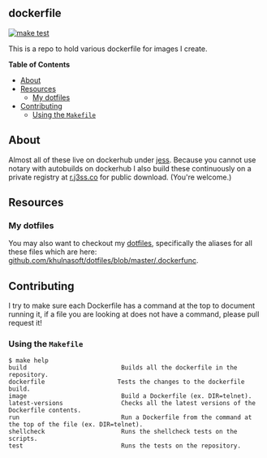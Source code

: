## dockerfile

[![make test](https://github.com/khulnasoft/dockerfile/workflows/make%20test/badge.svg)](https://github.com/khulnasoft/dockerfile/actions?query=workflow%3A%22make+test%22+branch%3Amaster)

This is a repo to hold various dockerfile for images I create.


**Table of Contents**

<!-- toc -->

- [About](#about)
- [Resources](#resources)
  * [My dotfiles](#my-dotfiles)
- [Contributing](#contributing)
  * [Using the `Makefile`](#using-the-makefile)

<!-- tocstop -->

## About

Almost all of these live on dockerhub under [jess](https://hub.docker.com/r/khulnasoft/).
Because you cannot use notary with autobuilds on dockerhub I also build these
continuously on a private registry at [r.j3ss.co](https://r.j3ss.co/) for public download. (You're
welcome.)

## Resources

### My dotfiles

You may also want to checkout my [dotfiles](https://github.com/khulnasoft/dotfiles), specifically the aliases for all these files which are here: [github.com/khulnasoft/dotfiles/blob/master/.dockerfunc](https://github.com/khulnasoft/dotfiles/blob/master/.dockerfunc).

## Contributing

I try to make sure each Dockerfile has a command at the top to document running it,
if a file you are looking at does not have a command, please
pull request it!


### Using the `Makefile`

```
$ make help
build                          Builds all the dockerfile in the repository.
dockerfile                    Tests the changes to the dockerfile build.
image                          Build a Dockerfile (ex. DIR=telnet).
latest-versions                Checks all the latest versions of the Dockerfile contents.
run                            Run a Dockerfile from the command at the top of the file (ex. DIR=telnet).
shellcheck                     Runs the shellcheck tests on the scripts.
test                           Runs the tests on the repository.
```
